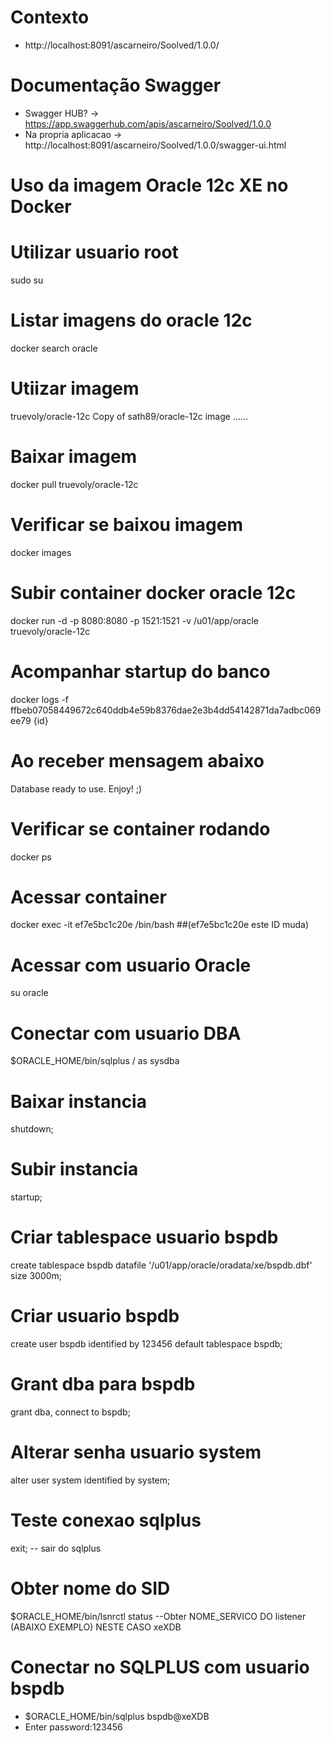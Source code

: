 # Contexto
 - http://localhost:8091/ascarneiro/Soolved/1.0.0/

# Documentação Swagger
- Swagger HUB? -> https://app.swaggerhub.com/apis/ascarneiro/Soolved/1.0.0
- Na propria aplicacao -> http://localhost:8091/ascarneiro/Soolved/1.0.0/swagger-ui.html



# Uso da imagem Oracle 12c XE no Docker
# Utilizar usuario root
sudo su

# Listar imagens do oracle 12c
docker search oracle

# Utiizar imagem
truevoly/oracle-12c                   Copy of sath89/oracle-12c image ......

# Baixar imagem
docker pull truevoly/oracle-12c

# Verificar se baixou imagem
docker images

# Subir container docker oracle 12c
docker run -d -p 8080:8080 -p 1521:1521 -v /u01/app/oracle truevoly/oracle-12c

# Acompanhar startup do banco
docker logs -f ffbeb07058449672c640ddb4e59b8376dae2e3b4dd54142871da7adbc069ee79 {id}

# Ao receber mensagem abaixo
Database ready to use. Enjoy! ;)

# Verificar se container rodando
docker ps

# Acessar container
docker exec -it ef7e5bc1c20e /bin/bash ##(ef7e5bc1c20e este ID muda)

# Acessar com usuario Oracle
su oracle

# Conectar com usuario DBA
$ORACLE_HOME/bin/sqlplus / as sysdba

# Baixar instancia
shutdown; 
# Subir instancia
startup;


# Criar tablespace usuario bspdb
create tablespace bspdb datafile '/u01/app/oracle/oradata/xe/bspdb.dbf' size 3000m;

# Criar usuario bspdb
create user bspdb identified by 123456 default tablespace bspdb;

# Grant dba para bspdb
grant dba, connect to bspdb;


# Alterar senha usuario system
alter user system identified by system;  

# Teste conexao sqlplus
exit;  -- sair do sqlplus
# Obter nome do SID
$ORACLE_HOME/bin/lsnrctl status --Obter NOME_SERVICO DO listener (ABAIXO EXEMPLO) NESTE CASO xeXDB

# Conectar no SQLPLUS com usuario bspdb
- $ORACLE_HOME/bin/sqlplus bspdb@xeXDB
- Enter password:123456




